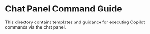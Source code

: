 # Chat Panel Command Guide

This directory contains templates and guidance for executing Copilot commands via the chat panel.
